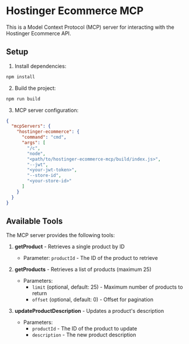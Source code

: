 # Hostinger Ecommerce MCP

This is a Model Context Protocol (MCP) server for interacting with the Hostinger Ecommerce API.

## Setup

1. Install dependencies:
```bash
npm install
```

2. Build the project:
```bash
npm run build
```

3. MCP server configuration:

```json
{
  "mcpServers": {
    "hostinger-ecommerce": {
      "command": "cmd",
      "args": [
        "/c",
        "node",
        "<path/to/hostinger-ecommerce-mcp/build/index.js>",
        "--jwt",
        "<your-jwt-token>",
        "--store-id",
        "<your-store-id>"
      ]
    }
  }
}
```

## Available Tools

The MCP server provides the following tools:

1. **getProduct** - Retrieves a single product by ID
   - Parameter: `productId` - The ID of the product to retrieve

2. **getProducts** - Retrieves a list of products (maximum 25)
   - Parameters: 
     - `limit` (optional, default: 25) - Maximum number of products to return
     - `offset` (optional, default: 0) - Offset for pagination

3. **updateProductDescription** - Updates a product's description
   - Parameters:
     - `productId` - The ID of the product to update
     - `description` - The new product description